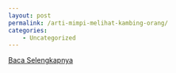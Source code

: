 ```yaml
---
layout: post
permalink: /arti-mimpi-melihat-kambing-orang/
categories:
    - Uncategorized
---
```


[Baca Selengkapnya](/10)